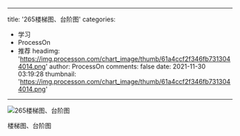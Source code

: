 
---
title: '265楼梯图、台阶图'
categories: 
 - 学习
 - ProcessOn
 - 推荐
headimg: 'https://img.processon.com/chart_image/thumb/61a4ccf2f346fb7313044014.png'
author: ProcessOn
comments: false
date: 2021-11-30 03:19:28
thumbnail: 'https://img.processon.com/chart_image/thumb/61a4ccf2f346fb7313044014.png'
---

<div>   
<img class="thumb" alt="265楼梯图、台阶图" src="https://img.processon.com/chart_image/thumb/61a4ccf2f346fb7313044014.png" referrerpolicy="no-referrer">
<p>楼梯图、台阶图</p>  
</div>
            